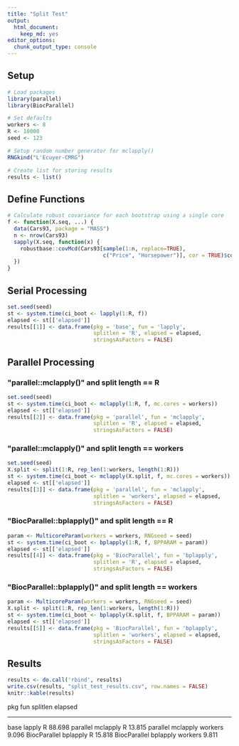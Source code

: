```yaml
---
title: "Split Test"
output: 
  html_document:
    keep_md: yes
editor_options: 
  chunk_output_type: console
---
```




## Setup


```r
# Load packages
library(parallel)
library(BiocParallel)

# Set defaults
workers <- 8
R <- 10000
seed <- 123

# Setup random number generator for mclapply()
RNGkind("L'Ecuyer-CMRG")

# Create list for storing results
results <- list()
```

## Define Functions


```r
# Calculate robust covariance for each bootstrap using a single core
f <- function(X.seq, ...) {
  data(Cars93, package = "MASS")
  n <- nrow(Cars93)
  sapply(X.seq, function(x) {
    robustbase::covMcd(Cars93[sample(1:n, replace=TRUE),
                              c("Price", "Horsepower")], cor = TRUE)$cor[1,2]
  })
}
```

## Serial Processing


```r
set.seed(seed)
st <- system.time(ci_boot <- lapply(1:R, f))
elapsed <- st[['elapsed']]
results[[1]] <- data.frame(pkg = 'base', fun = 'lapply', 
                           splitlen = 'R', elapsed = elapsed,
                           stringsAsFactors = FALSE)
```

## Parallel Processing

### "parallel::mclapply()" and split length == R


```r
set.seed(seed)
st <- system.time(ci_boot <- mclapply(1:R, f, mc.cores = workers))
elapsed <- st[['elapsed']]
results[[2]] <- data.frame(pkg = 'parallel', fun = 'mclapply', 
                           splitlen = 'R', elapsed = elapsed, 
                           stringsAsFactors = FALSE)
```

### "parallel::mclapply()" and split length == workers


```r
set.seed(seed)
X.split <- split(1:R, rep_len(1:workers, length(1:R)))
st <- system.time(ci_boot <- mclapply(X.split, f, mc.cores = workers))
elapsed <- st[['elapsed']]
results[[3]] <- data.frame(pkg = 'parallel', fun = 'mclapply', 
                           splitlen = 'workers', elapsed = elapsed, 
                           stringsAsFactors = FALSE)
```

### "BiocParallel::bplapply()" and split length == R


```r
param <- MulticoreParam(workers = workers, RNGseed = seed)
st <- system.time(ci_boot <- bplapply(1:R, f, BPPARAM = param))
elapsed <- st[['elapsed']]
results[[4]] <- data.frame(pkg = 'BiocParallel', fun = 'bplapply', 
                           splitlen = 'R', elapsed = elapsed, 
                           stringsAsFactors = FALSE)
```

### "BiocParallel::bplapply()" and split length == workers


```r
param <- MulticoreParam(workers = workers, RNGseed = seed)
X.split <- split(1:R, rep_len(1:workers, length(1:R)))
st <- system.time(ci_boot <- bplapply(X.split, f, BPPARAM = param))
elapsed <- st[['elapsed']]
results[[5]] <- data.frame(pkg = 'BiocParallel', fun = 'bplapply', 
                           splitlen = 'workers', elapsed = elapsed, 
                           stringsAsFactors = FALSE)
```

## Results


```r
results <- do.call('rbind', results)
write.csv(results, "split_test_results.csv", row.names = FALSE)
knitr::kable(results)
```



pkg            fun        splitlen    elapsed
-------------  ---------  ---------  --------
base           lapply     R            88.698
parallel       mclapply   R            13.815
parallel       mclapply   workers       9.096
BiocParallel   bplapply   R            15.818
BiocParallel   bplapply   workers       9.811
